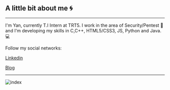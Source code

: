 
##                                                A little bit about me 🌀
---
I'm Yan, currently T.I Intern at TRT5.
I work in the area of Security/Pentest 🔰 and I'm developing my skills in C,C++, HTML5/CSS3, JS, Python and Java. :computer:

Follow my social networks:

[Linkedin](https://www.linkedin.com/in/yan-brasiliano/)

[Blog](https://hellolibre.blogspot.com/)

---
![index](https://user-images.githubusercontent.com/72168914/99657239-ac2d8200-2a3c-11eb-9187-e53870086ce6.jpeg)
